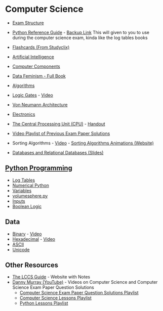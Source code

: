 # Computer Science

- [Exam Structure](exam-structure.md)
- [Python Reference Guide](python-reference-guide.pdf) - [Backup Link](https://www.examinations.ie/misc-doc/EN-EX-78311206.pdf) This will given to you to use during the computer science exam, kinda like the log tables books

- [Flashcards (From Studyclix)](flashcards.md)
- [Artificial Intelligence](AI.md)
- [Computer Components](computer-components.md)
- [Data Feminism - Full Book](https://data-feminism.mitpress.mit.edu)
- [Algorithms](algorithms.md)
- [Logic Gates](logic-gates.md) - [Video](https://youtu.be/zPuHvcl_u8g)
- [Von Neumann Architecture](computer-arch.md)
- [Electronics](electronics.md)
- [The Central Processing Unit (CPU)](cpu.md) - [Handout](cpu.pdf)
- [Video Playlist of Previous Exam Paper Solutions](https://www.youtube.com/playlist?list=PL-CrepeJ9RXLpQNqhcEBKRava2Lo2fudT)
- Sorting Algorithms - [Video](https://www.youtube.com/watch?v=zuwBCImIyaw) - [Sorting Algorithms Animations (Website)](https://www.toptal.com/developers/sorting-algorithms)
- [Databases and Relational Databases (Slides)](databases.pdf)
## [Python Programming](python.md)
- [Log Tables](../maths/log-tables.pdf)
- [Numerical Python](python/numerical-python.md)
- [Variables](python/variables.md)
- [volumesphere.py](python/volumesphere.py.md)
- [Inputs](python/inputs.md)
- [Boolean Logic](python/boolean-logic.md)
## Data
- [Binary](data/binary.md) - [Video](https://youtu.be/VLflTjd3lWA)
- [Hexadecimal](data/hexadecimal.md) - [Video](https://youtu.be/pg-HEGBpCQk)
- [ASCII](data/ASCII.md)
- [Unicode](data/unicode.md)

## Other Resources
- [The LCCS Guide](https://www.lccs.ie/) - Website with Notes
- [Danny Murray (YouTube)](https://www.youtube.com/@DanielMurrayMakes) - Videos on Computer Science and Computer Science Exam Paper Question Solutions
  - [Computer Science Exam Paper Question Solutions Playlist](https://youtube.com/playlist?list=PL-CrepeJ9RXLpQNqhcEBKRava2Lo2fudT)
  - [Computer Science Lessons Playlist](https://youtube.com/playlist?list=PL-CrepeJ9RXLIP3RyJLrmAmscPzcgzaMh)
  - [Python Lessons Playlist](https://youtube.com/playlist?list=PL-CrepeJ9RXJeOfb1Qs7dDfLmpVhvNz3c)
